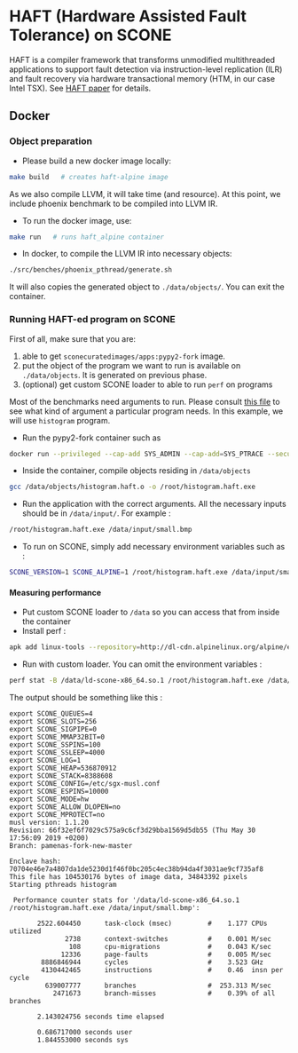 # HAFT (Hardware Assisted Fault Tolerance) on SCONE

HAFT is a compiler framework that transforms unmodified multithreaded applications to support fault detection via instruction-level replication (ILR) and fault recovery via hardware transactional memory (HTM, in our case Intel TSX). See [HAFT paper](link) for details.

## Docker
### Object preparation

* Please build a new docker image locally:

```sh
make build   # creates haft-alpine image
```

As we also compile LLVM, it will take time (and resource). At this point, we include phoenix benchmark to be compiled into LLVM IR.

* To run the docker image, use:

```sh
make run   # runs haft_alpine container
```

* In docker, to compile the LLVM IR into necessary objects:

```sh
./src/benches/phoenix_pthread/generate.sh
```
It will also copies the generated object to `./data/objects/`. You can exit the container.

### Running HAFT-ed program on SCONE

First of all, make sure that you are: 
1. able to get `sconecuratedimages/apps:pypy2-fork` image. 
2. put the object of the program we want to run is available on `./data/objects`. It is generated on previous phase.
3. (optional) get custom SCONE loader to able to run `perf` on programs

Most of the benchmarks need arguments to run. Please consult [this file](https://github.com/ardhipoetra/haft/blob/master/src/benches/phoenix_pthread/run.sh "this file") to see what kind of argument a particular program needs. In this example, we will use `histogram` program.

- Run the pypy2-fork container such as 
```sh
docker run --privileged --cap-add SYS_ADMIN --cap-add=SYS_PTRACE --security-opt seccomp=unconfined -it -v `pwd`/data:/data sconecuratedimages/apps:pypy2-fork
```

- Inside the container, compile objects residing in `/data/objects`
```sh
gcc /data/objects/histogram.haft.o -o /root/histogram.haft.exe
```

- Run the application with the correct arguments. All the necessary inputs should be in `/data/input/`. For example : 
```sh
/root/histogram.haft.exe /data/input/small.bmp
```

- To run on SCONE, simply add necessary environment variables such as : 
```sh
SCONE_VERSION=1 SCONE_ALPINE=1 /root/histogram.haft.exe /data/input/small.bmp
```

#### Measuring performance
- Put custom SCONE loader to `/data` so you can access that from inside the container
- Install perf : 
```sh
apk add linux-tools --repository=http://dl-cdn.alpinelinux.org/alpine/edge/testing
```
- Run with custom loader. You can omit the environment variables : 
```sh
perf stat -B /data/ld-scone-x86_64.so.1 /root/histogram.haft.exe /data/input/small.bmp
```

The output should be something like this : 
```
export SCONE_QUEUES=4
export SCONE_SLOTS=256
export SCONE_SIGPIPE=0
export SCONE_MMAP32BIT=0
export SCONE_SSPINS=100
export SCONE_SSLEEP=4000
export SCONE_LOG=1
export SCONE_HEAP=536870912
export SCONE_STACK=8388608
export SCONE_CONFIG=/etc/sgx-musl.conf
export SCONE_ESPINS=10000
export SCONE_MODE=hw
export SCONE_ALLOW_DLOPEN=no
export SCONE_MPROTECT=no
musl version: 1.1.20
Revision: 66f32ef6f7029c575a9c6cf3d29bba1569d5db55 (Thu May 30 17:56:09 2019 +0200)
Branch: pamenas-fork-new-master

Enclave hash: 70704e46e7a4807da1de5230d1f46f0bc205c4ec38b94da4f3031ae9cf735af8
This file has 104530176 bytes of image data, 34843392 pixels
Starting pthreads histogram

 Performance counter stats for '/data/ld-scone-x86_64.so.1 /root/histogram.haft.exe /data/input/small.bmp':                                                                                                

       2522.604450      task-clock (msec)         #    1.177 CPUs utilized
              2738      context-switches          #    0.001 M/sec
               108      cpu-migrations            #    0.043 K/sec
             12336      page-faults               #    0.005 M/sec
        8886846944      cycles                    #    3.523 GHz
        4130442465      instructions              #    0.46  insn per cycle
         639007777      branches                  #  253.313 M/sec
           2471673      branch-misses             #    0.39% of all branches

       2.143024756 seconds time elapsed

       0.686717000 seconds user
       1.844553000 seconds sys
```
